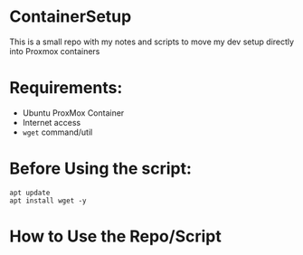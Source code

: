 # ContainerSetup
This is a small repo with my notes and scripts to move my dev setup directly into Proxmox containers

# Requirements:
- Ubuntu ProxMox Container
- Internet access
- `wget` command/util

# Before Using the script:

```
apt update
apt install wget -y
```

# How to Use the Repo/Script

